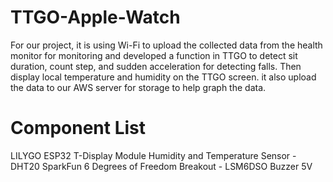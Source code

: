 # TTGO-Apple-Watch
For our project, it is using Wi-Fi to upload the collected data from the health monitor for monitoring and developed a function in TTGO to detect sit duration, count step, and sudden acceleration for detecting falls. Then display local temperature and humidity on the TTGO screen. it also upload the data to our AWS server for storage to help graph the data.
# Component List
  LILYGO ESP32 T-Display Module
  Humidity and Temperature Sensor - DHT20
  SparkFun 6 Degrees of Freedom Breakout - LSM6DSO
  Buzzer 5V
